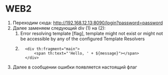 # WEB2

1. Переходим сюда: http://192.168.12.13:8090/login?password=password 
2. Далее заменяем следующий div (1) на (2):
   1. Error resolving template [flag], template might not exist or might not be accessible by any of the configured Template Resolvers
   2. ```
        <div th:fragment="main">
            <span th:text="'Hello, ' + ${message}"></span>
        </div>
      ```
3. Далее в сообщении ошибки появляется настоящий флаг 
  
